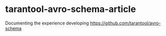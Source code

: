 # tarantool-avro-schema-article
Documenting the experience developing https://github.com/tarantool/avro-schema
